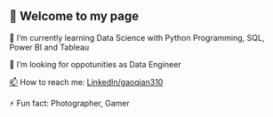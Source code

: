 ## 👋  Welcome to my page

<!--
**gaoqian310/gaoqian310** is a ✨ _special_ ✨ repository because its `README.md` (this file) appears on your GitHub profile.

Here are some ideas to get you started:-->

🌱 I’m currently learning Data Science with Python Programming, SQL, Power BI and Tableau

🤔 I’m looking for oppotunities as Data Engineer

[📫](mailto:gaoqian310@gmail.com) How to reach me: [LinkedIn/gaoqian310](https://www.linkedin.com/in/gaoqian310/)

⚡ Fun fact: Photographer, Gamer

